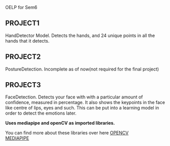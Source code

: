 OELP for Sem6

## PROJECT1 <br>

<p>HandDetector Model.
Detects the hands, and 24 unique points in all the hands that it detects.</p>

## PROJECT2<br>

<p>PostureDetection. Incomplete as of now(not required for the final project)</p>

## PROJECT3<br>

<p>FaceDetection. Detects your face with with a particular amount of confidence,
measured in percentage. It also shows the keypoints in the face like
centre of lips, eyes and such. This can be put into a learning model in order to
detect the emotions later.</p>

**Uses mediapipe and openCV as imported libraries.**

You can find more about these libraries over here
[OPENCV](https://opencv.org/) <br>
[MEDIAPIPE](https://github.com/google/mediapipe)
